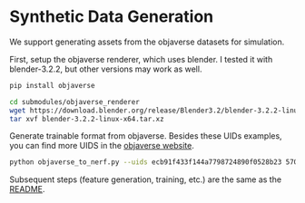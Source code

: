 # Synthetic Data Generation

We support generating assets from the objaverse datasets for simulation.

First, setup the objaverse renderer, which uses blender. I tested it with blender-3.2.2, but other versions may work as well.

```bash
pip install objaverse

cd submodules/objaverse_renderer
wget https://download.blender.org/release/Blender3.2/blender-3.2.2-linux-x64.tar.xz
tar xvf blender-3.2.2-linux-x64.tar.xz
```

Generate trainable format from objaverse. Besides these UIDs examples, you can find
more UIDS in the [objaverse website](https://objaverse.allenai.org/explore/).

```bash
python objaverse_to_nerf.py --uids ecb91f433f144a7798724890f0528b23 570b82c4391c49ddb1e471e6e55de9f4 ysqP6VH2x99bODrQRbcYdQjSLjV
```

Subsequent steps (feature generation, training, etc.) are the same as the [README](../README.md).
